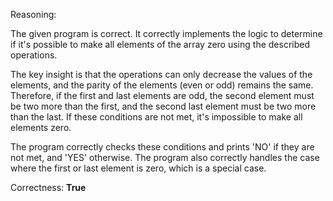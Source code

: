 Reasoning:

The given program is correct. It correctly implements the logic to determine if it's possible to make all elements of the array zero using the described operations.

The key insight is that the operations can only decrease the values of the elements, and the parity of the elements (even or odd) remains the same. Therefore, if the first and last elements are odd, the second element must be two more than the first, and the second last element must be two more than the last. If these conditions are not met, it's impossible to make all elements zero.

The program correctly checks these conditions and prints 'NO' if they are not met, and 'YES' otherwise. The program also correctly handles the case where the first or last element is zero, which is a special case.

Correctness: **True**
